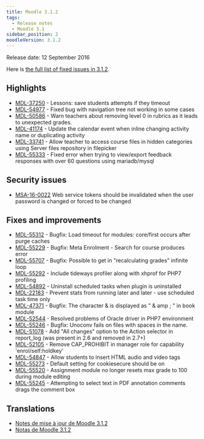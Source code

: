 ```yaml
---
title: Moodle 3.1.2
tags:
  - Release notes
  - Moodle 3.1
sidebar_position: 2
moodleVersion: 3.1.2
---
```

Release date: 12 September 2016

Here is [the full list of fixed issues in 3.1.2](https://moodle.atlassian.net/secure/IssueNavigator!executeAdvanced.jspa?jqlQuery=project+%3D+mdl+AND+resolution+%3D+fixed+AND+fixVersion+in+%28%223.1.2%22%29+ORDER+BY+priority+DESC&runQuery=true&clear=true).

## Highlights

- [MDL-37250](https://moodle.atlassian.net/browse/MDL-37250) - Lessons: save students attempts if they timeout
- [MDL-54977](https://moodle.atlassian.net/browse/MDL-54977) - Fixed bug with navigation tree not working in some cases
- [MDL-50586](https://moodle.atlassian.net/browse/MDL-50586) - Warn teachers about removing level 0 in rubrics as it leads to unexpected grades.
- [MDL-41174](https://moodle.atlassian.net/browse/MDL-41174) - Update the calendar event when inline changing activity name or duplicating activity
- [MDL-33741](https://moodle.atlassian.net/browse/MDL-33741) - Allow teacher to access course files in hidden categories using Server files repository in filepicker
- [MDL-55333](https://moodle.atlassian.net/browse/MDL-55333) - Fixed error when trying to view/export feedback responses with over 60 questions using mariadb/mysql

## Security issues

- [MSA-16-0022](https://moodle.org/mod/forum/discuss.php?d=339631) Web service tokens should be invalidated when the user password is changed or forced to be changed

## Fixes and improvements

- [MDL-55312](https://moodle.atlassian.net/browse/MDL-55312) - Bugfix: Load timeout for modules: core/first occurs after purge caches
- [MDL-55229](https://moodle.atlassian.net/browse/MDL-55229) - Bugfix: Meta Enrolment - Search for course produces error
- [MDL-55707](https://moodle.atlassian.net/browse/MDL-55707) - Bugfix: Possible to get in "recalculating grades" infinite loop
- [MDL-55292](https://moodle.atlassian.net/browse/MDL-55292) - Include tideways profiler along with xhprof for PHP7 profiling
- [MDL-54892](https://moodle.atlassian.net/browse/MDL-54892) - Uninstall scheduled tasks when plugin is uninstalled
- [MDL-22183](https://moodle.atlassian.net/browse/MDL-22183) - Prevent stats from running later and later - use scheduled task time only
- [MDL-47371](https://moodle.atlassian.net/browse/MDL-47371) - Bugfix: The character & is displayed as " & amp ; " in book module
- [MDL-52544](https://moodle.atlassian.net/browse/MDL-52544) - Resolved problems of Oracle driver in PHP7 environment
- [MDL-55246](https://moodle.atlassian.net/browse/MDL-55246) - Bugfix: Unoconv fails on files with spaces in the name.
- [MDL-51078](https://moodle.atlassian.net/browse/MDL-51078) - Add "All changes" option to the Action selector in report_log (was present in 2.6 and removed in 2.7+)
- [MDL-52105](https://moodle.atlassian.net/browse/MDL-52105) - Remove CAP_PROHIBIT in manager role for capability 'enrol/self:holdkey'
- [MDL-54847](https://moodle.atlassian.net/browse/MDL-54847) - Allow students to insert HTML audio and video tags
- [MDL-55273](https://moodle.atlassian.net/browse/MDL-55273) - Default setting for cookiesecure should be on
- [MDL-55520](https://moodle.atlassian.net/browse/MDL-55520) - Assignment module no longer resets max grade to 100 during module editing
- [MDL-55245](https://moodle.atlassian.net/browse/MDL-55245) - Attempting to select text in PDF annotation comments drags the comment box

## Translations

- [Notes de mise à jour de Moodle 3.1.2](https://docs.moodle.org/fr/Notes_de_mise_à_jour_de_Moodle_3.1.2)
- [Notas de Moodle 3.1.2](https://docs.moodle.org/es/Notas_de_Moodle_3.1.2)
